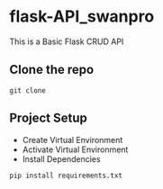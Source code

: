 # flask-API_swanpro
This is a Basic Flask CRUD API

## Clone the repo
```
git clone 
```
## Project Setup
- Create Virtual Environment
- Activate Virtual Environment
- Install Dependencies

```
pip install requirements.txt
```